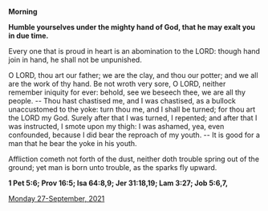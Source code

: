**Morning**

**Humble yourselves under the mighty hand of God, that he may exalt you in due time.**
 
Every one that is proud in heart is an abomination to the LORD: though hand join in hand, he shall not be unpunished.
 
O LORD, thou art our father; we are the clay, and thou our potter; and we all are the work of thy hand. Be not wroth very sore, O LORD, neither remember iniquity for ever: behold, see we beseech thee, we are all thy people. -- Thou hast chastised me, and I was chastised, as a bullock unaccustomed to the yoke: turn thou me, and I shall be turned; for thou art the LORD my God. Surely after that I was turned, I repented; and after that I was instructed, I smote upon my thigh: I was ashamed, yea, even confounded, because I did bear the reproach of my youth. -- It is good for a man that he bear the yoke in his youth.
 
Affliction cometh not forth of the dust, neither doth trouble spring out of the ground; yet man is born unto trouble, as the sparks fly upward.  

**1 Pet 5:6; Prov 16:5; Isa 64:8,9; Jer 31:18,19; Lam 3:27; Job 5:6,7,**

[Monday 27-September, 2021](https://t.me/daily_light)
